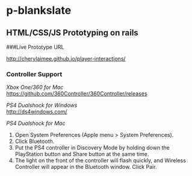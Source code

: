 # p-blankslate
## HTML/CSS/JS Prototyping on rails

###Live Prototype URL

http://cherylaimee.github.io/player-interactions/

### Controller Support

*Xbox One/360 for Mac*<br>
https://github.com/360Controller/360Controller/releases

*PS4 Dualshock for Windows*<br>
http://ds4windows.com/

*PS4 Dualshock for Mac*<br>
1. Open System Preferences (Apple menu > System Preferences).<br>
2. Click Bluetooth.<br>
3. Put the PS4 controller in Discovery Mode by holding down the PlayStation button and Share button at the same time.<br>
4. The light on the front of the controller will flash quickly, and Wireless Controller will appear in the Bluetooth window. Click Pair.<br>
